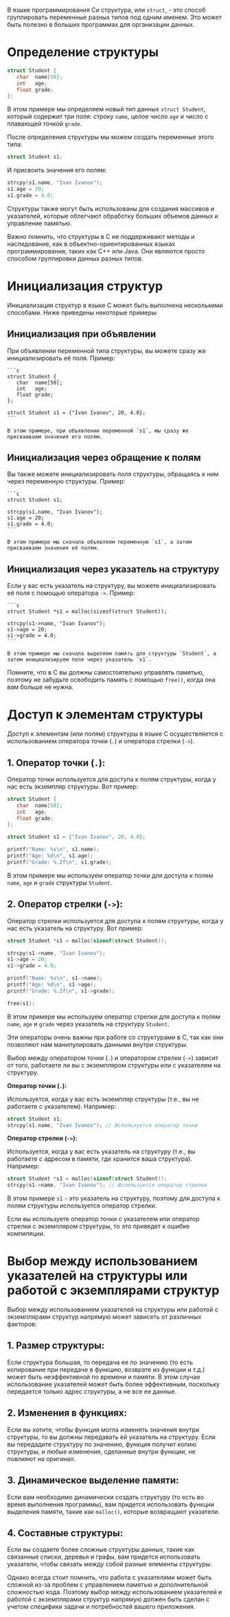 В языке программирования Си структура, или `struct`, - это способ группировать переменные разных типов под одним именем. Это может быть полезно в больших программах для организации данных. 

Определение структуры
===

```c
struct Student {
   char  name[50];
   int   age;
   float grade;
};
```

В этом примере мы определяем новый тип данных `struct Student`, который содержит три поля: строку `name`, целое число `age` и число с плавающей точкой `grade`. 

После определения структуры мы можем создать переменные этого типа:

```c
struct Student s1;
```

И присвоить значения его полям:

```c
strcpy(s1.name, "Ivan Ivanov");
s1.age = 20;
s1.grade = 4.0;
```

Структуры также могут быть использованы для создания массивов и указателей, которые облегчают обработку больших объемов данных и управление памятью.

Важно помнить, что структуры в C не поддерживают методы и наследование, как в объектно-ориентированных языках программирования, таких как C++ или Java. Они являются просто способом группировки данных разных типов.

Инициализация структур
===

Инициализация структур в языке C может быть выполнена несколькими способами. Ниже приведены некоторые примеры:

Инициализация при объявлении
---


   При объявлении переменной типа структуры, вы можете сразу же инициализировать её поля. Пример:

    ```c
    struct Student {
       char  name[50];
       int   age;
       float grade;
    };

    struct Student s1 = {"Ivan Ivanov", 20, 4.0};
    ```

    В этом примере, при объявлении переменной `s1`, мы сразу же присваиваем значения его полям.

Инициализация через обращение к полям
---

   Вы также можете инициализировать поля структуры, обращаясь к ним через переменную структуры. Пример:

    ```c
    struct Student s1;

    strcpy(s1.name, "Ivan Ivanov");
    s1.age = 20;
    s1.grade = 4.0;
    ```

    В этом примере мы сначала объявляем переменную `s1`, а затем присваиваем значения её полям.

Инициализация через указатель на структуру
---

   Если у вас есть указатель на структуру, вы можете инициализировать её поля с помощью оператора `->`. Пример:

    ```c
    struct Student *s1 = malloc(sizeof(struct Student));

    strcpy(s1->name, "Ivan Ivanov");
    s1->age = 20;
    s1->grade = 4.0;
    ```

    В этом примере мы сначала выделяем память для структуры `Student`, а затем инициализируем поля через указатель `s1`.

Помните, что в C вы должны самостоятельно управлять памятью, поэтому не забудьте освободить память с помощью `free()`, когда она вам больше не нужна.

Доступ к элементам структуры
===

Доступ к элементам (или полям) структуры в языке C осуществляется с использованием оператора точки (`.`) и оператора стрелки (`->`).

**1. Оператор точки (`.`):**
---

Оператор точки используется для доступа к полям структуры, когда у нас есть экземпляр структуры. Вот пример:

```c
struct Student {
   char  name[50];
   int   age;
   float grade;
};

struct Student s1 = {"Ivan Ivanov", 20, 4.0};

printf("Name: %s\n", s1.name);
printf("Age: %d\n", s1.age);
printf("Grade: %.2f\n", s1.grade);
```

В этом примере мы используем оператор точки для доступа к полям `name`, `age` и `grade` структуры `Student`.

**2. Оператор стрелки (`->`):**
---

Оператор стрелки используется для доступа к полям структуры, когда у нас есть указатель на структуру. Вот пример:

```c
struct Student *s1 = malloc(sizeof(struct Student));

strcpy(s1->name, "Ivan Ivanov");
s1->age = 20;
s1->grade = 4.0;

printf("Name: %s\n", s1->name);
printf("Age: %d\n", s1->age);
printf("Grade: %.2f\n", s1->grade);

free(s1);
```

В этом примере мы используем оператор стрелки для доступа к полям `name`, `age` и `grade` через указатель на структуру `Student`.

Эти операторы очень важны при работе со структурами в C, так как они позволяют нам манипулировать данными внутри структуры.

Выбор между оператором точки (`.`) и оператором стрелки (`->`) зависит от того, работаете ли вы с экземпляром структуры или с указателем на структуру.

**Оператор точки (`.`):** 

Используется, когда у вас есть экземпляр структуры (т.е., вы не работаете с указателем). Например:

```c
struct Student s1;
strcpy(s1.name, "Ivan Ivanov"); // Используется оператор точки
```

**Оператор стрелки (`->`):** 

Используется, когда у вас есть указатель на структуру (т.е., вы работаете с адресом в памяти, где хранится ваша структура). Например:

```c
struct Student *s1 = malloc(sizeof(struct Student));
strcpy(s1->name, "Ivan Ivanov"); // Используется оператор стрелки
```

В этом примере `s1` - это указатель на структуру, поэтому для доступа к полям структуры используется оператор стрелки.

Если вы используете оператор точки с указателем или оператор стрелки с экземпляром структуры, то это приведет к ошибке компиляции.

Выбор между использованием указателей на структуры или работой с экземплярами структур
===

Выбор между использованием указателей на структуры или работой с экземплярами структур напрямую может зависеть от различных факторов:

**1. Размер структуры:**
---
Если структура большая, то передача ее по значению (то есть копирование при передаче в функцию, возврате из функции и т.д.) может быть неэффективной по времени и памяти. В этом случае использование указателей может быть более эффективным, поскольку передается только адрес структуры, а не все ее данные.

**2. Изменения в функциях:**
---
Если вы хотите, чтобы функция могла изменять значения внутри структуры, то вы должны передавать ей указатель на структуру. Если вы передадите структуру по значению, функция получит копию структуры, и любые изменения, сделанные внутри функции, не повлияют на оригинал.

**3. Динамическое выделение памяти:**
---
Если вам необходимо динамически создать структуру (то есть во время выполнения программы), вам придется использовать функции выделения памяти, такие как `malloc()`, которые возвращают указатели.

**4. Составные структуры:**
---
Если вы создаете более сложные структуры данных, такие как связанные списки, деревья и графы, вам придется использовать указатели, чтобы связать между собой разные элементы структуры.

Однако всегда стоит помнить, что работа с указателями может быть сложной из-за проблем с управлением памятью и дополнительной сложностью кода. Поэтому выбор между использованием указателей и работой с экземплярами структур напрямую должен быть сделан с учетом специфики задачи и потребностей вашего приложения.